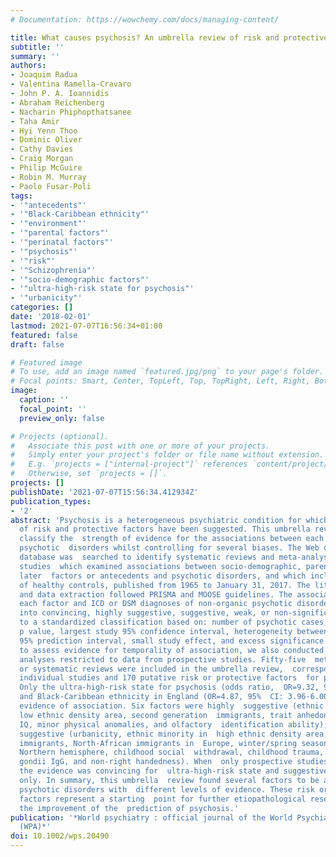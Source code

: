 ```yaml
---
# Documentation: https://wowchemy.com/docs/managing-content/

title: What causes psychosis? An umbrella review of risk and protective factors.
subtitle: ''
summary: ''
authors:
- Joaquim Radua
- Valentina Ramella-Cravaro
- John P. A. Ioannidis
- Abraham Reichenberg
- Nacharin Phiphopthatsanee
- Taha Amir
- Hyi Yenn Thoo
- Dominic Oliver
- Cathy Davies
- Craig Morgan
- Philip McGuire
- Robin M. Murray
- Paolo Fusar-Poli
tags:
- '"antecedents"'
- '"Black-Caribbean ethnicity"'
- '"environment"'
- '"parental factors"'
- '"perinatal factors"'
- '"psychosis"'
- '"risk"'
- '"Schizophrenia"'
- '"socio-demographic factors"'
- '"ultra-high-risk state for psychosis"'
- '"urbanicity"'
categories: []
date: '2018-02-01'
lastmod: 2021-07-07T16:56:34+01:00
featured: false
draft: false

# Featured image
# To use, add an image named `featured.jpg/png` to your page's folder.
# Focal points: Smart, Center, TopLeft, Top, TopRight, Left, Right, BottomLeft, Bottom, BottomRight.
image:
  caption: ''
  focal_point: ''
  preview_only: false

# Projects (optional).
#   Associate this post with one or more of your projects.
#   Simply enter your project's folder or file name without extension.
#   E.g. `projects = ["internal-project"]` references `content/project/deep-learning/index.md`.
#   Otherwise, set `projects = []`.
projects: []
publishDate: '2021-07-07T15:56:34.412934Z'
publication_types:
- '2'
abstract: 'Psychosis is a heterogeneous psychiatric condition for which a multitude
  of risk and protective factors have been suggested. This umbrella review aimed to
  classify the  strength of evidence for the associations between each factor and
  psychotic  disorders whilst controlling for several biases. The Web of Knowledge
  database was  searched to identify systematic reviews and meta-analyses of observational
  studies  which examined associations between socio-demographic, parental, perinatal,
  later  factors or antecedents and psychotic disorders, and which included a comparison  group
  of healthy controls, published from 1965 to January 31, 2017. The literature  search
  and data extraction followed PRISMA and MOOSE guidelines. The association  between
  each factor and ICD or DSM diagnoses of non-organic psychotic disorders was  graded
  into convincing, highly suggestive, suggestive, weak, or non-significant  according
  to a standardized classification based on: number of psychotic cases,  random-effects
  p value, largest study 95% confidence interval, heterogeneity between  studies,
  95% prediction interval, small study effect, and excess significance bias.  In order
  to assess evidence for temporality of association, we also conducted  sensitivity
  analyses restricted to data from prospective studies. Fifty-five  meta-analyses
  or systematic reviews were included in the umbrella review,  corresponding to 683
  individual studies and 170 putative risk or protective factors  for psychotic disorders.
  Only the ultra-high-risk state for psychosis (odds ratio,  OR=9.32, 95% CI: 4.91-17.72)
  and Black-Caribbean ethnicity in England (OR=4.87, 95%  CI: 3.96-6.00) showed convincing
  evidence of association. Six factors were highly  suggestive (ethnic minority in
  low ethnic density area, second generation  immigrants, trait anhedonia, premorbid
  IQ, minor physical anomalies, and olfactory  identification ability), and nine were
  suggestive (urbanicity, ethnic minority in  high ethnic density area, first generation
  immigrants, North-African immigrants in  Europe, winter/spring season of birth in
  Northern hemisphere, childhood social  withdrawal, childhood trauma, Toxoplasma
  gondii IgG, and non-right handedness). When  only prospective studies were considered,
  the evidence was convincing for  ultra-high-risk state and suggestive for urbanicity
  only. In summary, this umbrella  review found several factors to be associated with
  psychotic disorders with  different levels of evidence. These risk or protective
  factors represent a starting  point for further etiopathological research and for
  the improvement of the  prediction of psychosis.'
publication: '*World psychiatry : official journal of the World Psychiatric Association
  (WPA)*'
doi: 10.1002/wps.20490
---
```

